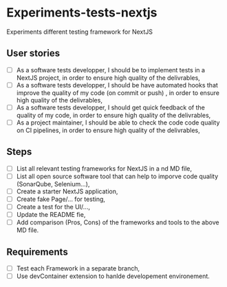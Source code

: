 # Experiments-tests-nextjs
Experiments different testing framework for NextJS

##  User stories 
- [ ] As a software tests developper, I should be to implement tests in a NextJS project, in order to ensure high quality of the delivrables,
- [ ] As a software tests developper, I should be have automated hooks that improve the quality of my code (on commit or push) , in order to ensure high quality of the delivrables,
- [ ] As a software tests developper, I should get quick feedback of the quality of my code, in order to ensure high quality of the delivrables,
- [ ] As a project maintainer, I should be able to check the code code quality on CI pipelines, in order to ensure high quality of the delivrables,

## Steps 
- [ ] List all relevant testing frameworks for NextJS in a nd MD file,
- [ ] List all open source software tool that can help to imporve code quality (SonarQube, Selenium...),
- [ ] Create a starter NextJS application, 
- [ ] Create fake Page/... for testing,
- [ ] Create a test for the UI/...,
- [ ] Update the README fie,
- [ ] Add comparison (Pros, Cons) of the frameworks and tools to the above MD file.

## Requirements 
- [ ] Test each Framework in a separate branch,
- [ ] Use devContainer extension to hanlde developement environement.
